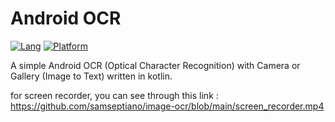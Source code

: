 # Android OCR


[![Lang](https://img.shields.io/badge/lang-kotlin-green)](https://www.kotlinlang.org)
[![Platform](https://img.shields.io/badge/platform-Android-yellow.svg)](https://www.android.com)

A simple Android OCR (Optical Character Recognition) with Camera or Gallery (Image to Text) written in kotlin.

for screen recorder, you can see through this link : https://github.com/samseptiano/image-ocr/blob/main/screen_recorder.mp4

